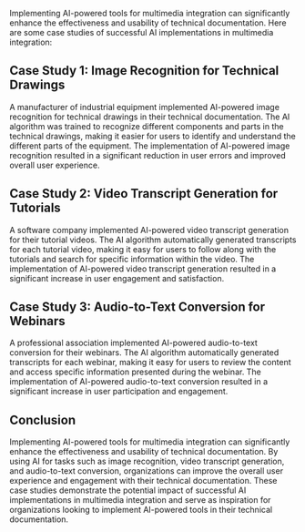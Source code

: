 
Implementing AI-powered tools for multimedia integration can significantly enhance the effectiveness and usability of technical documentation. Here are some case studies of successful AI implementations in multimedia integration:

Case Study 1: Image Recognition for Technical Drawings
------------------------------------------------------

A manufacturer of industrial equipment implemented AI-powered image recognition for technical drawings in their technical documentation. The AI algorithm was trained to recognize different components and parts in the technical drawings, making it easier for users to identify and understand the different parts of the equipment. The implementation of AI-powered image recognition resulted in a significant reduction in user errors and improved overall user experience.

Case Study 2: Video Transcript Generation for Tutorials
-------------------------------------------------------

A software company implemented AI-powered video transcript generation for their tutorial videos. The AI algorithm automatically generated transcripts for each tutorial video, making it easy for users to follow along with the tutorials and search for specific information within the video. The implementation of AI-powered video transcript generation resulted in a significant increase in user engagement and satisfaction.

Case Study 3: Audio-to-Text Conversion for Webinars
---------------------------------------------------

A professional association implemented AI-powered audio-to-text conversion for their webinars. The AI algorithm automatically generated transcripts for each webinar, making it easy for users to review the content and access specific information presented during the webinar. The implementation of AI-powered audio-to-text conversion resulted in a significant increase in user participation and engagement.

Conclusion
----------

Implementing AI-powered tools for multimedia integration can significantly enhance the effectiveness and usability of technical documentation. By using AI for tasks such as image recognition, video transcript generation, and audio-to-text conversion, organizations can improve the overall user experience and engagement with their technical documentation. These case studies demonstrate the potential impact of successful AI implementations in multimedia integration and serve as inspiration for organizations looking to implement AI-powered tools in their technical documentation.
